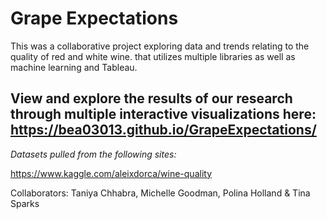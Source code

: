 # Grape Expectations

This was a collaborative project exploring data and trends relating to the quality of red and white wine.   that utilizes multiple libraries as well as machine learning and Tableau. 

## View and explore the results of our research through multiple interactive visualizations here: https://bea03013.github.io/GrapeExpectations/


*Datasets pulled from the following sites:*

https://www.kaggle.com/aleixdorca/wine-quality


Collaborators: Taniya Chhabra, Michelle Goodman, Polina Holland & Tina Sparks
